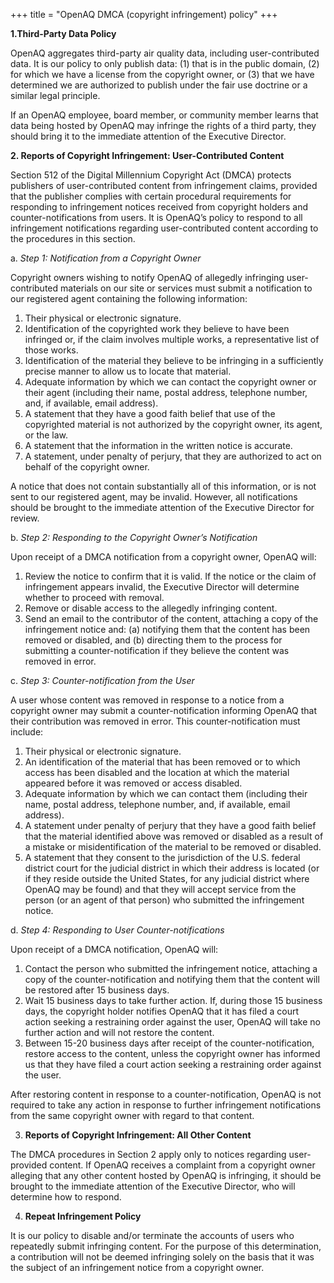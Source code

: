 +++
title = "OpenAQ DMCA (copyright infringement) policy"
+++

**1.Third-Party Data Policy**

OpenAQ aggregates third-party air quality data, including user-contributed data. It is our policy to only publish data: (1) that is in the public domain, (2) for which we have a license from the copyright owner, or (3) that we have determined we are authorized to publish under the fair use doctrine or a similar legal principle.

If an OpenAQ employee, board member, or community member learns that data being hosted by OpenAQ may infringe the rights of a third party, they should bring it to the immediate attention of the Executive Director.

**2. Reports of Copyright Infringement: User-Contributed Content**

Section 512 of the Digital Millennium Copyright Act (DMCA) protects publishers of user-contributed content from infringement claims, provided that the publisher complies with certain procedural requirements for responding to infringement notices received from copyright holders and counter-notifications from users. It is OpenAQ’s policy to respond to all infringement notifications regarding user-contributed content according to the procedures in this section.

a. _Step 1: Notification from a Copyright Owner_

Copyright owners wishing to notify OpenAQ of allegedly infringing user-contributed materials on our site or services must submit a notification to our registered agent containing the following information:

1. Their physical or electronic signature.
2. Identification of the copyrighted work they believe to have been infringed or, if the claim involves multiple works, a representative list of those works.
3. Identification of the material they believe to be infringing in a sufficiently precise manner to allow us to locate that material.
4. Adequate information by which we can contact the copyright owner or their agent (including their name, postal address, telephone number, and, if available, email address).
5. A statement that they have a good faith belief that use of the copyrighted material is not authorized by the copyright owner, its agent, or the law.
6. A statement that the information in the written notice is accurate.
7. A statement, under penalty of perjury, that they are authorized to act on behalf of the copyright owner.

A notice that does not contain substantially all of this information, or is not sent to our registered agent, may be invalid. However, all notifications should be brought to the immediate attention of the Executive Director for review.

b. _Step 2: Responding to the Copyright Owner’s Notification_

Upon receipt of a DMCA notification from a copyright owner, OpenAQ will:

1. Review the notice to confirm that it is valid. If the notice or the claim of infringement appears invalid, the Executive Director will determine whether to proceed with removal.
2. Remove or disable access to the allegedly infringing content.
3. Send an email to the contributor of the content, attaching a copy of the infringement notice and: (a) notifying them that the content has been removed or disabled, and (b) directing them to the process for submitting a counter-notification if they believe the content was removed in error.

c. _Step 3: Counter-notification from the User_

A user whose content was removed in response to a notice from a copyright owner may submit a counter-notification informing OpenAQ that their contribution was removed in error. This counter-notification must include:

1. Their physical or electronic signature.
2. An identification of the material that has been removed or to which access has been disabled and the location at which the material appeared before it was removed or access disabled. 
3. Adequate information by which we can contact them (including their name, postal address, telephone number, and, if available, email address).
4. A statement under penalty of perjury that they have a good faith belief that the material identified above was removed or disabled as a result of a mistake or misidentification of the material to be removed or disabled.
5. A statement that they consent to the jurisdiction of the U.S. federal district court for the judicial district in which their address is located (or if they reside outside the United States, for any judicial district where OpenAQ may be found) and that they will accept service from the person (or an agent of that person) who submitted the infringement notice.

d. _Step 4: Responding to User Counter-notifications_

Upon receipt of a DMCA notification, OpenAQ will:

1. Contact the person who submitted the infringement notice, attaching a copy of the counter-notification and notifying them that the content will be restored after 15 business days.
2. Wait 15 business days to take further action. If, during those 15 business days, the copyright holder notifies OpenAQ that it has filed a court action seeking a restraining order against the user, OpenAQ will take no further action and will not restore the content.
3. Between 15-20 business days after receipt of the counter-notification, restore access to the content, unless the copyright owner has informed us that they have filed a court action seeking a restraining order against the user.

After restoring content in response to a counter-notification, OpenAQ is not required to take any action in response to further infringement notifications from the same copyright owner with regard to that content.

3. **Reports of Copyright Infringement: All Other Content**

The DMCA procedures in Section 2 apply only to notices regarding user-provided content. If OpenAQ receives a complaint from a copyright owner alleging that any other content hosted by OpenAQ is infringing, it should be brought to the immediate attention of the Executive Director, who will determine how to respond.

4. **Repeat Infringement Policy**

It is our policy to disable and/or terminate the accounts of users who repeatedly submit infringing content. For the purpose of this determination, a contribution will not be deemed infringing solely on the basis that it was the subject of an infringement notice from a copyright owner.
